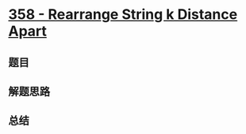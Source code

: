 # [358 - Rearrange String k Distance Apart](https://leetcode.com/problems/rearrange-string-k-distance-apart/)

## 题目


## 解题思路


## 总结



